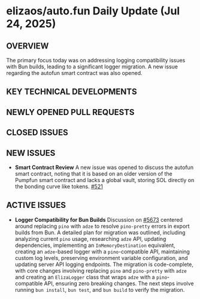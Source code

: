 # elizaos/auto.fun Daily Update (Jul 24, 2025)
## OVERVIEW 
The primary focus today was on addressing logging compatibility issues with Bun builds, leading to a significant logger migration. A new issue regarding the autofun smart contract was also opened.

## KEY TECHNICAL DEVELOPMENTS

## NEWLY OPENED PULL REQUESTS

## CLOSED ISSUES

## NEW ISSUES

*   **Smart Contract Review**
    A new issue was opened to discuss the autofun smart contract, noting that it is based on an older version of the Pumpfun smart contract and lacks a global vault, storing SOL directly on the bonding curve like tokens. [#521](https://github.com/elizaos/auto.fun/issues/521)

## ACTIVE ISSUES

*   **Logger Compatibility for Bun Builds**
    Discussion on [#5673](https://github.com/elizaos/auto.fun/issues/5673) centered around replacing `pino` with `adze` to resolve `pino-pretty` errors in export builds from Bun. A detailed plan for migration was outlined, including analyzing current `pino` usage, researching `adze` API, updating dependencies, implementing an `InMemoryDestination` equivalent, creating an `adze`-based logger with a `pino`-compatible API, maintaining custom log levels, preserving environment variable configuration, and updating server API logging endpoints. The migration is code-complete, with core changes involving replacing `pino` and `pino-pretty` with `adze` and creating an `ElizaLogger` class that wraps `adze` with a `pino`-compatible API, ensuring zero breaking changes. The next steps involve running `bun install`, `bun test`, and `bun build` to verify the migration.